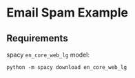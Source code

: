 # Email Spam Example

## Requirements

spacy `en_core_web_lg` model:

```
python -m spacy download en_core_web_lg
```
